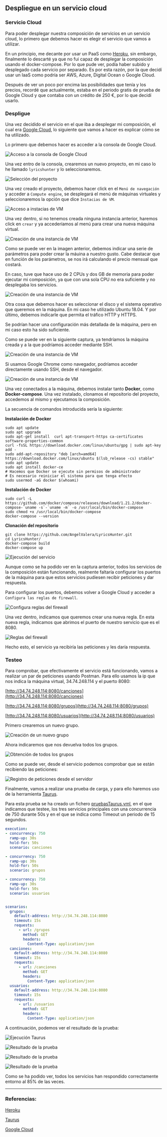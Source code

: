 ## Despliegue en un servicio cloud

<!-- ![](../Img/ "") -->


### Servicio Cloud

Para poder desplegar nuestra composición de servicios en un servicio cloud, lo primero que debemos hacer es elegir el servicio que vamos a utilizar. 

En un principio, me decante por usar un PaaS como [Heroku](www.heroku.com), sin embargo, finalmente lo descarté ya que no fui capaz de desplegar la composición usando el docker-compose. Por lo que pude ver, podía haber subido y desplegado cada servicio por separado. Es por esta razón, por la que decidí usar un IaaS como podría ser AWS, Azure, Digital Ocean o Google Cloud.

Después de ver un poco por encima las posibilidades que tenía y los precios, recordé que actualmente, estaba en el periodo gratis de prueba de Google Cloud y que contaba con un crédito de 250 €, por lo que decidí usarlo.

### Despligue

Una vez decidido el servicio en el que iba a desplegar mi composición, el cual era [Google Cloud](https://cloud.google.com/), lo siguiente que vamos a hacer es explicar cómo se ha utilizado.

Lo primero que debemos hacer es acceder a la consola de Google Cloud.

![Acceso a la consola de Google Cloud](../Img/Img_Despliegue/5.png "Acceso a la consola de Google Cloud")




Una vez entro de la consola, crearemos un nuevo proyecto, en mi caso lo he llamado `lyricshunter` y lo seleccionaremos.

![Selección del proyecto](../Img/Img_Despliegue/7.png "Seleccion del proyecto")


Una vez creado el proyecto, debemos hacer click en el `Menú de navegación` y acceder a `Compute engine`, se desplegará el menú de máquinas virtuales y seleccionaremos la  opción que dice `Instacias de VM`.

![Acceso a instacias de VM](../Img/Img_Despliegue/6.png "Acceso a instacias de VM")

Una vez dentro, si no tenemos creada ninguna instancia anterior, haremos click en `crear` y ya accederíamos al menú para crear una nueva máquina virtual.

![Creación de una instancia de VM](../Img/Img_Despliegue/1.png "Creación de una instancia de VM")

Como se puede ver en la imagen anterior, debemos indicar una serie de parámetros para poder crear la máuina a nuestro gusto. Cabe destacar que en función de los parámetros, se nos irá calculando el precio mensual que costará. 

En caso, tuve que hace uso de 2 CPUs y dos GB de memoria para poder ejecutar mi composición, ya que con una sola CPU no era suficiente y no desplegaba los servicios.

![Creación de una instancia de VM](../Img/Img_Despliegue/2.png "Creación de una instancia de VM")

Otra cosa que debemos hacer es seleccionar el disco y el sistema operativo que queremos en la máquina. En mi caso he utilizado Ubuntu 18.04. Y por último, debemos indicarle que permita el tráfico HTTP y HTTPS.

Se podrían hacer una configuración más detallada de la máquina, pero en mi caso esto ha sido suficiente.

Como se puede ver en la siguiente captura, ya tendríamos la máquina creada y a la que podríamos acceder mediante SSH. 

![Creación de una instancia de VM](../Img/Img_Despliegue/3.png "Creación de una instancia de VM")

Si usamos Google Chrome como navegador, podríamos acceder directamente usando SSH, desde el navegador.

![Creación de una instancia de VM](../Img/Img_Despliegue/8.png "Creación de una instancia de VM")

Una vez conectados a la máquina, debemos instalar tanto **Docker**, como **Docker-compose**. Una vez instalado, clonamos el repositorio del proyecto, accedemos al mismo y ejecutamos la composición.

La secuencia de comandos introducida sería la siguiente:

**Instalación de Docker**
```shell
sudo apt update
sudo apt upgrade
sudo apt-get install  curl apt-transport-https ca-certificates software-properties-common
curl -fsSL https://download.docker.com/linux/ubuntu/gpg | sudo apt-key add -
sudo add-apt-repository "deb [arch=amd64] https://download.docker.com/linux/ubuntu $(lsb_release -cs) stable"
sudo apt update
sudo apt install docker-ce
# Hacemos que Docker se ejecute sin permisos de administrador
# Es necesario reiniciar el sistema para que tenga efecto
sudo usermod -aG docker $(whoami)
```
**Instalación de Docker**
```shell
sudo curl -L https://github.com/docker/compose/releases/download/1.21.2/docker-compose-`uname -s`-`uname -m` -o /usr/local/bin/docker-compose
sudo chmod +x /usr/local/bin/docker-compose
docker-compose --version
```
**Clonación del repositorio**
```shell
git clone https://github.com/AngelValera/LyricsHunter.git
cd LyricsHunter/
docker-compose build
docker-compose up
```
![Ejecución del servicio](../Img/Img_Despliegue/9.png "Ejecución del servicio")

Aunque como se ha podido ver en la captura anterior, todos los servicios de la composición están funcionando, realmente faltaría configurar los puertos de la máquina para que estos servicios pudiesen recibir peticiones y dar respuesta.

Para configurar los puertos, debemos volver a Google Cloud y acceder a `Configura las reglas de firewall`.

![Configura reglas del firewall](../Img/Img_Despliegue/10.png "Configura reglas del firewall")

Una vez dentro, indicamos que queremos crear una nueva regla. En esta nueva regla, indicamos que abrimos el puerto de nuestro servicio que es el 8080.

![Reglas del firewall](../Img/Img_Despliegue/11.png "Reglas del firewall")

Hecho esto, el servicio ya recibiría las peticiones y les daría respuesta.


### Testeo

Para comprobar, que efectivamente el servicio está funcionando, vamos a realizar un par de peticiones usando Postman. Para ello usamos la ip que nos indica la máquina virtual, 34.74.248.114 y el puerto 8080:

[http://34.74.248.114:8080/canciones](http://34.74.248.114:8080/canciones)

[http://34.74.248.114:8080/grupos](http://34.74.248.114:8080/grupos)

[http://34.74.248.114:8080/usuarios](http://34.74.248.114:8080/usuarios)

Primero crearemos un nuevo grupo.

![Creación de un nuevo grupo](../Img/Img_Despliegue/12.png "Creación de un nuevo grupo")

Ahora indicaremos que nos devuelva todos los grupos.

![Obtención de todos los grupos](../Img/Img_Despliegue/13.png "Obtención de todos los grupos")

Como se puede ver, desde el servicio podemos comprobar que se están recibiendo las peticiones:

![Registro de peticiones desde el servidor](../Img/Img_Despliegue/14.png "Registro de peticiones desde el servidor")

Finalmente, vamos a realizar una prueba de carga, y para ello haremos uso de la herramienta [Taurus](https://gettaurus.org/).

Para esta prueba se ha creado un fichero [pruebasTaurus.yml](../../pruebasTaurus.yml), en el que indicamos que testee, los tres servicios principales con una concurrencia de 750 durante 50s y en el que se indica como Timeout un periodo de 15 segundos.
```yml
execution:
- concurrency: 750
  ramp-up: 30s
  hold-for: 50s
  scenario: canciones

- concurrency: 750
  ramp-up: 30s
  hold-for: 50s
  scenario: grupos

- concurrency: 750
  ramp-up: 30s
  hold-for: 50s
  scenario: usuarios


scenarios:
  grupos:    
    default-address: http://34.74.248.114:8080
    timeout: 15s
    requests:
      - url: /grupos
        method: GET
        headers:
          Content-Type: application/json
  canciones:    
    default-address: http://34.74.248.114:8080
    timeout: 15s
    requests:
      - url: /canciones
        method: GET
        headers:
          Content-Type: application/json
  usuarios:    
    default-address: http://34.74.248.114:8080
    timeout: 15s
    requests:
      - url: /usuarios
        method: GET
        headers:
          Content-Type: application/json
```
A continuación, podemos ver el resultado de la prueba:

![Ejecución Taurus](../Img/Img_Despliegue/15.png "Ejecución Taurus")


![Resultado de la prueba](../Img/Img_Despliegue/16.png "Resultado de la prueba")

![Resultado de la prueba](../Img/Img_Despliegue/17.png "Resultado de la prueba")

![Resultado de la prueba](../Img/Img_Despliegue/18.png "Resultado de la prueba")

Como se ha podido ver, todos los servicios han respondido correctamente entorno al 85% de las veces.

---
### Referencias:

[Heroku](www.heroku.com)

[Taurus](https://gettaurus.org/)

[Google Cloud](https://cloud.google.com/)

